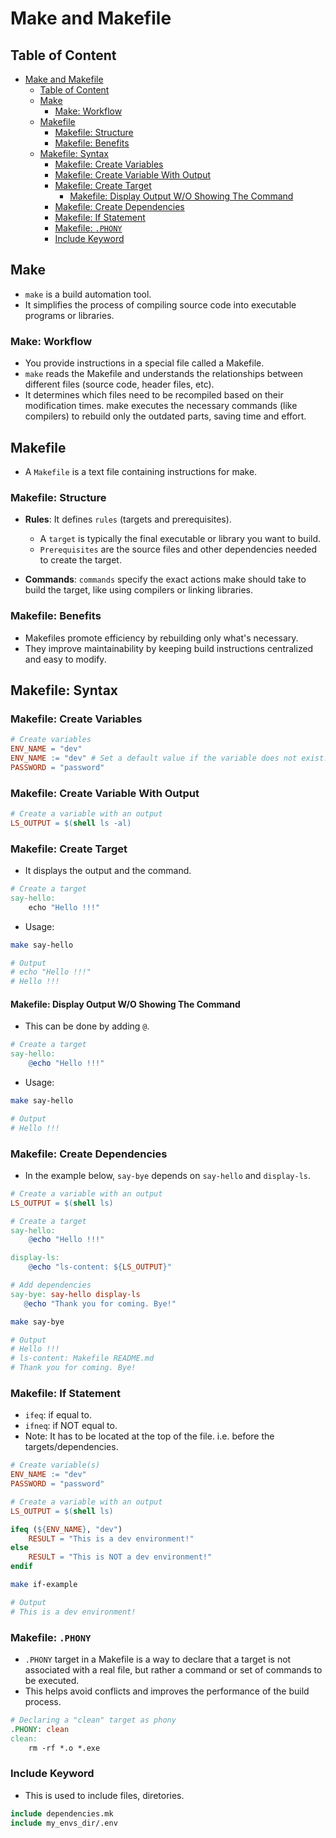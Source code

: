 # Make and Makefile

## Table of Content

- [Make and Makefile](#make-and-makefile)
  - [Table of Content](#table-of-content)
  - [Make](#make)
    - [Make: Workflow](#make-workflow)
  - [Makefile](#makefile)
    - [Makefile: Structure](#makefile-structure)
    - [Makefile: Benefits](#makefile-benefits)
  - [Makefile: Syntax](#makefile-syntax)
    - [Makefile: Create Variables](#makefile-create-variables)
    - [Makefile: Create Variable With Output](#makefile-create-variable-with-output)
    - [Makefile: Create Target](#makefile-create-target)
      - [Makefile: Display Output W/O Showing The Command](#makefile-display-output-wo-showing-the-command)
    - [Makefile: Create Dependencies](#makefile-create-dependencies)
    - [Makefile: If Statement](#makefile-if-statement)
    - [Makefile: `.PHONY`](#makefile-phony)
    - [Include Keyword](#include-keyword)

## Make

- `make` is a build automation tool.
- It simplifies the process of compiling source code into executable programs or libraries.

### Make: Workflow

- You provide instructions in a special file called a Makefile.
- `make` reads the Makefile and understands the relationships between different files (source code, header files, etc).
- It determines which files need to be recompiled based on their modification times.
make executes the necessary commands (like compilers) to rebuild only the outdated parts, saving time and effort.

## Makefile

- A `Makefile` is a text file containing instructions for make.

### Makefile: Structure

- **Rules**:  It defines `rules` (targets and prerequisites).
  - A `target` is typically the final executable or library you want to build.
  - `Prerequisites` are the source files and other dependencies needed to create the target.

- **Commands**: `commands` specify the exact actions make should take to build the target, like using compilers or linking libraries.

### Makefile: Benefits

- Makefiles promote efficiency by rebuilding only what's necessary.
- They improve maintainability by keeping build instructions centralized and easy to modify.

## Makefile: Syntax

### Makefile: Create Variables

```makefile
# Create variables
ENV_NAME = "dev"
ENV_NAME := "dev" # Set a default value if the variable does not exist.
PASSWORD = "password"
```

### Makefile: Create Variable With Output

```makefile
# Create a variable with an output
LS_OUTPUT = $(shell ls -al)
```

### Makefile: Create Target

- It displays the output and the command.

```makefile
# Create a target
say-hello:
    echo "Hello !!!"
```

- Usage:

```sh
make say-hello

# Output
# echo "Hello !!!"
# Hello !!!
```

#### Makefile: Display Output W/O Showing The Command

- This can be done by adding `@`.

```makefile
# Create a target
say-hello:
    @echo "Hello !!!"
```

- Usage:

```sh
make say-hello

# Output
# Hello !!!
```

### Makefile: Create Dependencies

- In the example below, `say-bye` depends on `say-hello` and `display-ls`.

```makefile
# Create a variable with an output
LS_OUTPUT = $(shell ls)

# Create a target
say-hello:
    @echo "Hello !!!"

display-ls:
    @echo "ls-content: ${LS_OUTPUT}"

# Add dependencies
say-bye: say-hello display-ls
   @echo "Thank you for coming. Bye!"
```

```sh
make say-bye

# Output
# Hello !!!
# ls-content: Makefile README.md
# Thank you for coming. Bye!
```

### Makefile: If Statement

- `ifeq`: if equal to.
- `ifneq`: if NOT equal to.
- Note: It has to be located at the top of the file. i.e. before the targets/dependencies.

```makefile
# Create variable(s)
ENV_NAME := "dev"
PASSWORD = "password"

# Create a variable with an output
LS_OUTPUT = $(shell ls)

ifeq (${ENV_NAME}, "dev")
    RESULT = "This is a dev environment!"
else
    RESULT = "This is NOT a dev environment!"
endif
```

```sh
make if-example

# Output
# This is a dev environment!
```

### Makefile: `.PHONY`

- `.PHONY` target in a Makefile is a way to declare that a target is not associated with a real file, but rather a command or set of commands to be executed.
- This helps avoid conflicts and improves the performance of the build process.

```makefile
# Declaring a "clean" target as phony
.PHONY: clean
clean:
    rm -rf *.o *.exe
```

### Include Keyword

- This is used to include files, diretories.

```makefile
include dependencies.mk
include my_envs_dir/.env
```
